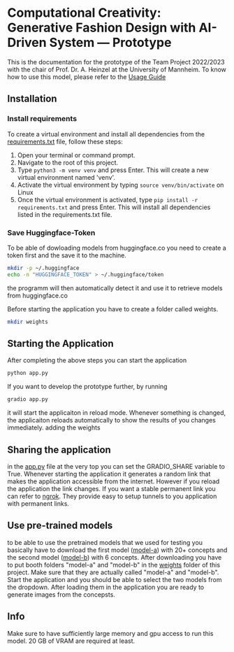 
# Computational Creativity: Generative Fashion Design with AI-Driven System — Prototype

This is the documentation for the prototype of the Team Project 2022/2023 with the chair of Prof. Dr. A. Heinzel at the University of Mannheim. To know how to use this model, please refer to the [Usage Guide](./docs/usage-guide.md)

## Installation

### Install requirements

To create a virtual environment and install all dependencies from the [requirements.txt](./requirements.txt) file, follow these steps:

1. Open your terminal or command prompt.
2. Navigate to the root of this project.
3. Type `python3 -m venv venv` and press Enter. This will create a new virtual environment named 'venv'.
4. Activate the virtual environment by typing `source venv/bin/activate` on Linux 
5. Once the virtual environment is activated, type `pip install -r requirements.txt` and press Enter. This will install all dependencies listed in the requirements.txt file.

### Save Huggingface-Token

To be able of dowloading models from huggingface.co you need to create a token first and the save it to the machine.

```bash
mkdir -p ~/.huggingface
echo -n "HUGGINGFACE_TOKEN" > ~/.huggingface/token
```

the programm will then automatically detect it and use it to retrieve models from huggingface.co

Before starting the application you have to create a folder called weights.

```bash
mkdir weights
```

## Starting the Application

After completing the above steps you can start the application

```bash
python app.py
```
If you want to develop the prototype further, by running 

```bash
gradio app.py
```

it will start the applicaiton in reload mode. Whenever something is changed, the applicaiton reloads automatically to show the results of you changes immediately. 
adding the weights

## Sharing the application
in the [app.py](app.py) file at the very top you can set the GRADIO_SHARE variable to True. Whenever starting the application it generates a random link that makes the application accessible from the internet. However if you reload the application the link changes.
If you want a stable permanent link you can refer to [ngrok](https://ngrok.com/). They provide easy to setup tunnels to you application with permanent links.

## Use pre-trained models
to be able to use the pretrained models that we used for testing you basically have to download the first model ([model-a](https://drive.google.com/drive/folders/1JE81HP16Hp0RbmbtRQzmCMHMnmATZ9_0?usp=share_link)) with 20+ concepts and the second model ([model-b](https://drive.google.com/drive/folders/1hLI7l3Ao0OKls0r5OA8MLuqt9wM9RmO5?usp=share_link)) with 6 concepts.
After downloading you have to put booth folders "model-a" and "model-b" in the [weights](./weights) folder of this project. Make sure that they are actually called "model-a" and "model-b". Start the application and you should be able to select the two models from the dropdown. After loading them in the application you are ready to generate images from the concepsts.

## Info
Make sure to have sufficiently large memory and gpu access to run this model. 20 GB of VRAM are required at least.